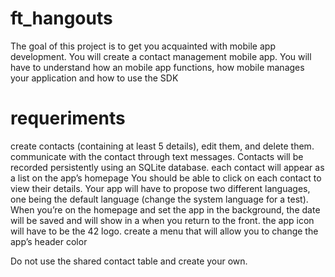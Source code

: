 # ft_hangouts
The goal of this project is to get you acquainted with mobile app development. You will create a contact management mobile app. You will have to understand how an mobile app functions, how mobile manages your application and how to use the SDK


# requeriments

create contacts (containing at least 5 details), edit them, and delete them.
communicate with the contact through text messages.
Contacts will be recorded persistently using an SQLite database.
each contact will appear as a list on the app’s homepage
You should be able to click on each contact to view their details.
Your app will have to propose two different languages, one being the default language (change the system language for a test).
When you’re on the homepage and set the app in the background, the date will be saved and will show in a <toast> when you return to the front.
the app icon will have to be the 42 logo.
create a menu that will allow you to change the app’s header color


Do not use the
shared contact table and create your own.
